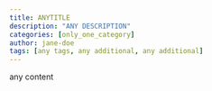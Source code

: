 ```yaml
---
title: ANYTITLE
description: "ANY DESCRIPTION"
categories: [only_one_category]
author: jane-doe
tags: [any tags, any additional, any additional]
---
```

any content
